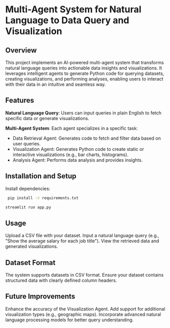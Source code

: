 # Multi-Agent System for Natural Language to Data Query and Visualization
## Overview
This project implements an AI-powered multi-agent system that transforms natural language queries into actionable data insights and visualizations. It leverages intelligent agents to generate Python code for querying datasets, creating visualizations, and performing analyses, enabling users to interact with their data in an intuitive and seamless way.

## Features
**Natural Language Query**: Users can input queries in plain English to fetch specific data or generate visualizations.

**Multi-Agent System**: Each agent specializes in a specific task:
- Data Retrieval Agent: Generates code to fetch and filter data based on user queries.
- Visualization Agent: Generates Python code to create static or interactive visualizations (e.g., bar charts, histograms).
- Analysis Agent: Performs data analysis and provides insights.

## Installation and Setup
Install dependencies:
```bash
 pip install -r requirements.txt
```

```bash
streamlit run app.py
```

## Usage
Upload a CSV file with your dataset.
Input a natural language query (e.g., "Show the average salary for each job title").
View the retrieved data and generated visualizations.

## Dataset Format
The system supports datasets in CSV format. Ensure your dataset contains structured data with clearly defined column headers.


## Future Improvements
Enhance the accuracy of the Visualization Agent.
Add support for additional visualization types (e.g., geographic maps).
Incorporate advanced natural language processing models for better query understanding.

